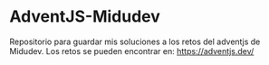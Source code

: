 # AdventJS-Midudev
Repositorio para guardar mis soluciones a los retos del adventjs de Midudev.
Los retos se pueden encontrar en: https://adventjs.dev/
